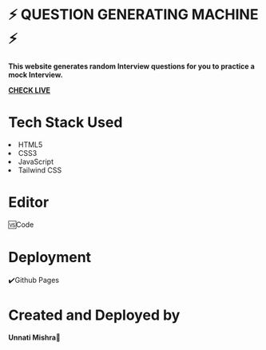 #  ⚡ QUESTION GENERATING MACHINE ⚡

<b>This website generates random Interview questions for you to practice a mock Interview.</b>
<br>

<b><a href="https://github.com/CodesbyUnnati/question-generating-machine">CHECK LIVE</a></b>
<br>





<h1>Tech Stack Used</h1>
<li>HTML5</li>
<li>CSS3</li>
<li>JavaScript</li>
<li>Tailwind CSS</li>



<h1>Editor</h1>
🆚Code

<h1>Deployment</h1>✔️Github Pages

<h1>Created and Deployed by</h1>
  <b>Unnati Mishra🙎</b>
  <br><br>

